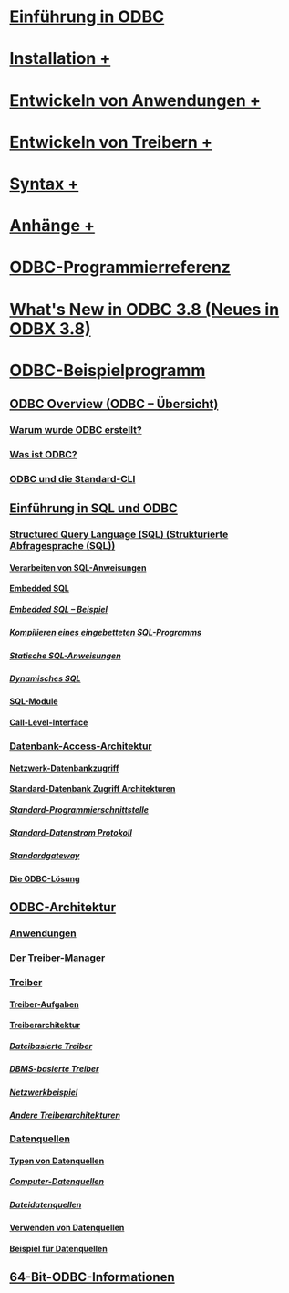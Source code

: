 # [Einführung in ODBC](introduction-to-odbc.md)

# [Installation +](../../odbc/reference/install/odbc-subkey.md)
# [Entwickeln von Anwendungen +](../../odbc/reference/develop-app/checking-feature-support-and-variability.md)
# [Entwickeln von Treibern +](../../odbc/reference/develop-driver/developing-an-odbc-driver.md)
# [Syntax +](../../odbc/reference/syntax/odbc-reference.md)
# [Anhänge +](../../odbc/reference/appendixes/odbc-appendixes.md)

# [ODBC-Programmierreferenz](odbc-programmer-s-reference.md)
# [What's New in ODBC 3.8 (Neues in ODBX 3.8)](what-s-new-in-odbc-3-8.md)
# [ODBC-Beispielprogramm](sample-odbc-program.md)

## [ODBC Overview (ODBC – Übersicht)](odbc-overview.md)
### [Warum wurde ODBC erstellt?](why-was-odbc-created.md)
### [Was ist ODBC?](what-is-odbc.md)
### [ODBC und die Standard-CLI](odbc-and-the-standard-cli.md)

## [Einführung in SQL und ODBC](introduction-to-sql-and-odbc.md)
### [Structured Query Language (SQL) (Strukturierte Abfragesprache (SQL))](structured-query-language-sql.md)
#### [Verarbeiten von SQL-Anweisungen](processing-a-sql-statement.md)
#### [Embedded SQL](embedded-sql.md)
##### [Embedded SQL – Beispiel](embedded-sql-example.md)
##### [Kompilieren eines eingebetteten SQL-Programms](compiling-an-embedded-sql-program.md)
##### [Statische SQL-Anweisungen](static-sql.md)
##### [Dynamisches SQL](dynamic-sql.md)
#### [SQL-Module](sql-modules.md)
#### [Call-Level-Interface](call-level-interfaces.md)
### [Datenbank-Access-Architektur](database-access-architecture.md)
#### [Netzwerk-Datenbankzugriff](network-database-access.md)
#### [Standard-Datenbank Zugriff Architekturen](standard-database-access-architectures.md)
##### [Standard-Programmierschnittstelle](standard-programming-interface.md)
##### [Standard-Datenstrom Protokoll](standard-data-stream-protocol.md)
##### [Standardgateway](standard-gateway.md)
#### [Die ODBC-Lösung](the-odbc-solution.md)

## [ODBC-Architektur](odbc-architecture.md)
### [Anwendungen](applications.md)
### [Der Treiber-Manager](the-driver-manager.md)
### [Treiber](drivers.md)
#### [Treiber-Aufgaben](driver-tasks.md)
#### [Treiberarchitektur](driver-architecture.md)
##### [Dateibasierte Treiber](file-based-drivers.md)
##### [DBMS-basierte Treiber](dbms-based-drivers.md)
##### [Netzwerkbeispiel](network-example.md)
##### [Andere Treiberarchitekturen](other-driver-architectures.md)
### [Datenquellen](data-sources.md)
#### [Typen von Datenquellen](types-of-data-sources.md)
##### [Computer-Datenquellen](machine-data-sources.md)
##### [Dateidatenquellen](file-data-sources.md)
#### [Verwenden von Datenquellen](using-data-sources.md)
#### [Beispiel für Datenquellen](data-source-example.md)

## [64-Bit-ODBC-Informationen](odbc-64-bit-information.md)

